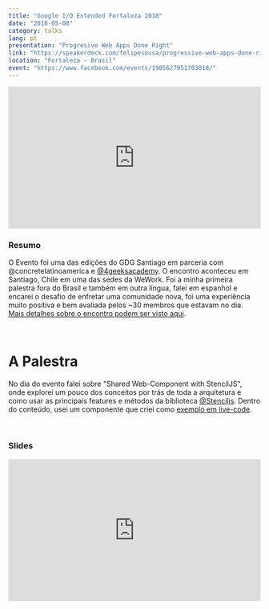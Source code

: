 ```yaml
---
title: "Google I/O Extended Fortaleza 2018"
date: "2018-05-08"
category: talks
lang: pt
presentation: "Progresive Web Apps Done Right"
link: "https://speakerdeck.com/felipesousa/progressive-web-apps-done-right"
location: "Fortaleza - Brasil"
event: "https://www.facebook.com/events/1985627951703018/"
---
```


<div style="left: 0; width: 100%; height: 0; position: relative; padding-bottom: 56.1972%;"><iframe src="https://speakerdeck.com/player/5fbd94105d044b36adc29d5ac52763b2?slide=2" style="border: 0; top: 0; left: 0; width: 100%; height: 100%; position: absolute;" allowfullscreen scrolling="no" allow="encrypted-media"></iframe></div>

### Resumo

O Evento foi uma das edições do GDG Santiago em parceria com @concretelatinoamerica e [@4geeksacademy](https://www.4geeksacademy.co/). O encontro aconteceu em Santiago, Chile em uma das sedes da WeWork.
Foi a minha primeira palestra fora do Brasil e também em outra língua, falei em espanhol e encarei o desafio de enfretar uma comunidade nova, foi uma experiência muito positiva e bem avaliada pelos ~30 membros que estavam no dia. [Mais detalhes sobre o encontro podem ser visto aqui](https://www.meetup.com/gdg-santiago-chile/events/264634504/).

<br />

# A Palestra

No dia do evento falei sobre "Shared Web-Component with StencilJS", onde explorei um pouco dos conceitos por trás de toda a arquitetura e como usar as principais features e métodos da biblioteca [@Stenciljs](https://github.com/ionic-team/stencil). Dentro do conteúdo, usei um componente que criei como [exemplo em live-code](https://github.com/felipesousa/stencil-movie-card).

<br />

### Slides

<div style="left: 0; width: 100%; height: 0; position: relative; padding-bottom: 56.1972%;"><iframe src="https://speakerdeck.com/player/fc2c97556cc240f3a0d5c2431fac9f13" style="border: 0; top: 0; left: 0; width: 100%; height: 100%; position: absolute;" allowfullscreen scrolling="no" allow="encrypted-media"></iframe></div>
